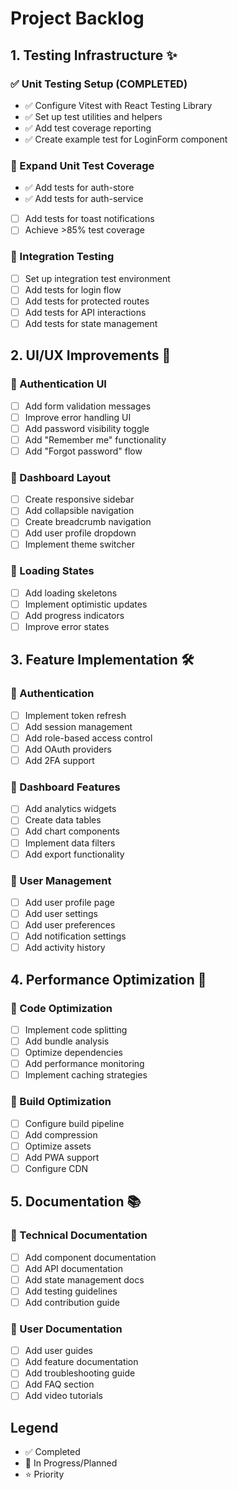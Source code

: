 # Project Backlog

## 1. Testing Infrastructure ✨

### ✅ Unit Testing Setup (COMPLETED)

- ✅ Configure Vitest with React Testing Library
- ✅ Set up test utilities and helpers
- ✅ Add test coverage reporting
- ✅ Create example test for LoginForm component

### 🔄 Expand Unit Test Coverage

- ✅ Add tests for auth-store
- ✅ Add tests for auth-service
- [ ] Add tests for toast notifications
- [ ] Achieve >85% test coverage

### 🔄 Integration Testing

- [ ] Set up integration test environment
- [ ] Add tests for login flow
- [ ] Add tests for protected routes
- [ ] Add tests for API interactions
- [ ] Add tests for state management

## 2. UI/UX Improvements 🎨

### 🔄 Authentication UI

- [ ] Add form validation messages
- [ ] Improve error handling UI
- [ ] Add password visibility toggle
- [ ] Add "Remember me" functionality
- [ ] Add "Forgot password" flow

### 🔄 Dashboard Layout

- [ ] Create responsive sidebar
- [ ] Add collapsible navigation
- [ ] Create breadcrumb navigation
- [ ] Add user profile dropdown
- [ ] Implement theme switcher

### 🔄 Loading States

- [ ] Add loading skeletons
- [ ] Implement optimistic updates
- [ ] Add progress indicators
- [ ] Improve error states

## 3. Feature Implementation 🛠️

### 🔄 Authentication

- [ ] Implement token refresh
- [ ] Add session management
- [ ] Add role-based access control
- [ ] Add OAuth providers
- [ ] Add 2FA support

### 🔄 Dashboard Features

- [ ] Add analytics widgets
- [ ] Create data tables
- [ ] Add chart components
- [ ] Implement data filters
- [ ] Add export functionality

### 🔄 User Management

- [ ] Add user profile page
- [ ] Add user settings
- [ ] Add user preferences
- [ ] Add notification settings
- [ ] Add activity history

## 4. Performance Optimization 🚀

### 🔄 Code Optimization

- [ ] Implement code splitting
- [ ] Add bundle analysis
- [ ] Optimize dependencies
- [ ] Add performance monitoring
- [ ] Implement caching strategies

### 🔄 Build Optimization

- [ ] Configure build pipeline
- [ ] Add compression
- [ ] Optimize assets
- [ ] Add PWA support
- [ ] Configure CDN

## 5. Documentation 📚

### 🔄 Technical Documentation

- [ ] Add component documentation
- [ ] Add API documentation
- [ ] Add state management docs
- [ ] Add testing guidelines
- [ ] Add contribution guide

### 🔄 User Documentation

- [ ] Add user guides
- [ ] Add feature documentation
- [ ] Add troubleshooting guide
- [ ] Add FAQ section
- [ ] Add video tutorials

## Legend

- ✅ Completed
- 🔄 In Progress/Planned
- ⭐ Priority
